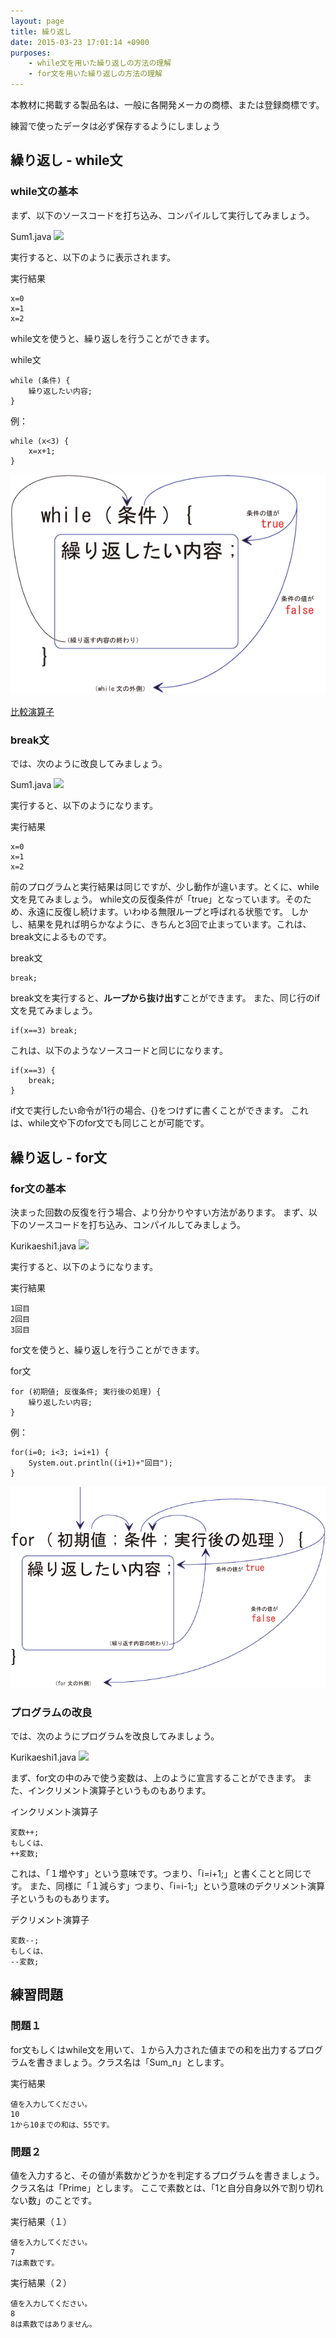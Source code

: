 ```yaml
---
layout: page
title: 繰り返し
date: 2015-03-23 17:01:14 +0900
purposes:
    - while文を用いた繰り返しの方法の理解
    - for文を用いた繰り返しの方法の理解
---
```


本教材に掲載する製品名は、一般に各開発メーカの商標、または登録商標です。

練習で使ったデータは必ず保存するようにしましょう


繰り返し - while文
--------------
### while文の基本
まず、以下のソースコードを打ち込み、コンパイルして実行してみましょう。

Sum1.java
![](./pic/Sum.png)

実行すると、以下のように表示されます。

実行結果

~~~~
x=0
x=1
x=2
~~~~

while文を使うと、繰り返しを行うことができます。

while文

~~~~
while (条件) {
	繰り返したい内容;
}
~~~~

例：

~~~~
while (x<3) {
	x=x+1;
}
~~~~

![](./pic/while.png)

<div id="ref"><a href="../04/index.html#1-2" target="_blank">比較演算子</a></div>

### break文
では、次のように改良してみましょう。

Sum1.java
![](./pic/Sum-02x.png)

実行すると、以下のようになります。

実行結果

~~~~
x=0
x=1
x=2
~~~~

前のプログラムと実行結果は同じですが、少し動作が違います。とくに、while文を見てみましょう。
while文の反復条件が「true」となっています。そのため、永遠に反復し続けます。いわゆる無限ループと呼ばれる状態です。
しかし、結果を見れば明らかなように、きちんと3回で止まっています。これは、break文によるものです。

break文

~~~~
break;
~~~~

break文を実行すると、**ループから抜け出す**ことができます。
また、同じ行のif文を見てみましょう。

~~~~
if(x==3) break;
~~~~

これは、以下のようなソースコードと同じになります。

~~~~
if(x==3) {
	break;
}
~~~~

if文で実行したい命令が1行の場合、{}をつけずに書くことができます。
これは、while文や下のfor文でも同じことが可能です。

繰り返し - for文
--------------
### for文の基本
決まった回数の反復を行う場合、より分かりやすい方法があります。
まず、以下のソースコードを打ち込み、コンパイルしてみましょう。

Kurikaeshi1.java
![](./pic/Kurikaeshi.png)

実行すると、以下のようになります。

実行結果

~~~~
1回目
2回目
3回目
~~~~

for文を使うと、繰り返しを行うことができます。

for文

~~~~
for (初期値; 反復条件; 実行後の処理) {
	繰り返したい内容;
}
~~~~

例：

~~~~
for(i=0; i<3; i=i+1) {
	System.out.println((i+1)+"回目");
}
~~~~

![](./pic/for.png)

### プログラムの改良
では、次のようにプログラムを改良してみましょう。

Kurikaeshi1.java
![](./pic/Kurikaeshi-02x.png)

まず、for文の中のみで使う変数は、上のように宣言することができます。
また、インクリメント演算子というものもあります。

インクリメント演算子

~~~~
変数++;
もしくは、
++変数;
~~~~

これは、「１増やす」という意味です。つまり、「i=i+1;」と書くことと同じです。
また、同様に「１減らす」つまり、「i=i-1;」という意味のデクリメント演算子というものもあります。

デクリメント演算子

~~~~
変数--;
もしくは、
--変数;
~~~~

練習問題
--------------
### 問題１
for文もしくはwhile文を用いて、１から入力された値までの和を出力するプログラムを書きましょう。クラス名は「Sum_n」とします。

実行結果

~~~~
値を入力してください。
10
1から10までの和は、55です。
~~~~

### 問題２
値を入力すると、その値が素数かどうかを判定するプログラムを書きましょう。クラス名は「Prime」とします。
ここで素数とは、「1と自分自身以外で割り切れない数」のことです。

実行結果（１）

~~~~
値を入力してください。
7
7は素数です。
~~~~

実行結果（２）

~~~~
値を入力してください。
8
8は素数ではありません。
~~~~
